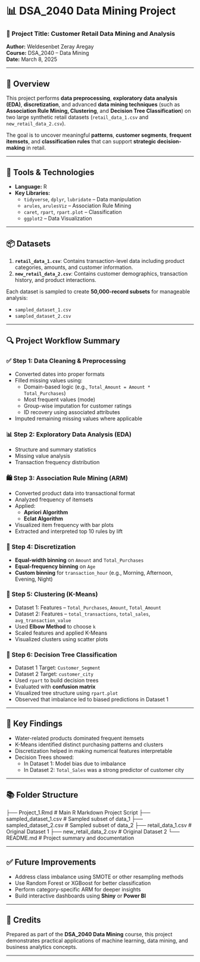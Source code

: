 # 📊 DSA_2040 Data Mining Project

### 🔖 Project Title: **Customer Retail Data Mining and Analysis**  
**Author:** Weldesenbet Zeray Aregay  
**Course:** DSA_2040 – Data Mining  
**Date:** March 8, 2025  

---

## 📁 Overview

This project performs **data preprocessing**, **exploratory data analysis (EDA)**, **discretization**, and advanced **data mining techniques** (such as **Association Rule Mining, Clustering**, and **Decision Tree Classification**) on two large synthetic retail datasets (`retail_data_1.csv` and `new_retail_data_2.csv`).  

The goal is to uncover meaningful **patterns**, **customer segments**, **frequent itemsets**, and **classification rules** that can support **strategic decision-making** in retail.

---

## 🧰 Tools & Technologies

- **Language:** R  
- **Key Libraries:**
  - `tidyverse`, `dplyr`, `lubridate` – Data manipulation
  - `arules`, `arulesViz` – Association Rule Mining
  - `caret`, `rpart`, `rpart.plot` – Classification
  - `ggplot2` – Data Visualization

---

## 📦 Datasets

1. **`retail_data_1.csv`**: Contains transaction-level data including product categories, amounts, and customer information.
2. **`new_retail_data_2.csv`**: Contains customer demographics, transaction history, and product interactions.

Each dataset is sampled to create **50,000-record subsets** for manageable analysis:
- `sampled_dataset_1.csv`
- `sampled_dataset_2.csv`

---

## 🔍 Project Workflow Summary

### ✅ Step 1: Data Cleaning & Preprocessing

- Converted dates into proper formats
- Filled missing values using:
  - Domain-based logic (e.g., `Total_Amount = Amount * Total_Purchases`)
  - Most frequent values (mode)
  - Group-wise imputation for customer ratings
  - ID recovery using associated attributes
- Imputed remaining missing values where applicable

### 📊 Step 2: Exploratory Data Analysis (EDA)

- Structure and summary statistics
- Missing value analysis
- Transaction frequency distribution

### 🛍️ Step 3: Association Rule Mining (ARM)

- Converted product data into transactional format
- Analyzed frequency of itemsets
- Applied:
  - **Apriori Algorithm**
  - **Eclat Algorithm**
- Visualized item frequency with bar plots
- Extracted and interpreted top 10 rules by lift

### 🔢 Step 4: Discretization

- **Equal-width binning** on `Amount` and `Total_Purchases`
- **Equal-frequency binning** on `Age`
- **Custom binning** for `transaction_hour` (e.g., Morning, Afternoon, Evening, Night)

### 🔘 Step 5: Clustering (K-Means)

- Dataset 1: Features – `Total_Purchases`, `Amount`, `Total_Amount`
- Dataset 2: Features – `total_transactions`, `total_sales`, `avg_transaction_value`
- Used **Elbow Method** to choose `k`
- Scaled features and applied K-Means
- Visualized clusters using scatter plots

### 🌳 Step 6: Decision Tree Classification

- Dataset 1 Target: `Customer_Segment`
- Dataset 2 Target: `customer_city`
- Used `rpart` to build decision trees
- Evaluated with **confusion matrix**
- Visualized tree structure using `rpart.plot`
- Observed that imbalance led to biased predictions in Dataset 1

---

## 📌 Key Findings

- Water-related products dominated frequent itemsets
- K-Means identified distinct purchasing patterns and clusters
- Discretization helped in making numerical features interpretable
- Decision Trees showed:
  - In Dataset 1: Model bias due to imbalance
  - In Dataset 2: `Total_Sales` was a strong predictor of customer city

---

## 📚 Folder Structure

├── Project_1.Rmd # Main R Markdown Project Script
├── sampled_dataset_1.csv # Sampled subset of data_1
├── sampled_dataset_2.csv # Sampled subset of data_2
├── retail_data_1.csv # Original Dataset 1
├── new_retail_data_2.csv # Original Dataset 2
└── README.md # Project summary and documentation

---

## ✅ Future Improvements

- Address class imbalance using SMOTE or other resampling methods
- Use Random Forest or XGBoost for better classification
- Perform category-specific ARM for deeper insights
- Build interactive dashboards using **Shiny** or **Power BI**

---

## 📣 Credits

Prepared as part of the **DSA_2040 Data Mining** course, this project demonstrates practical applications of machine learning, data mining, and business analytics concepts.

---

